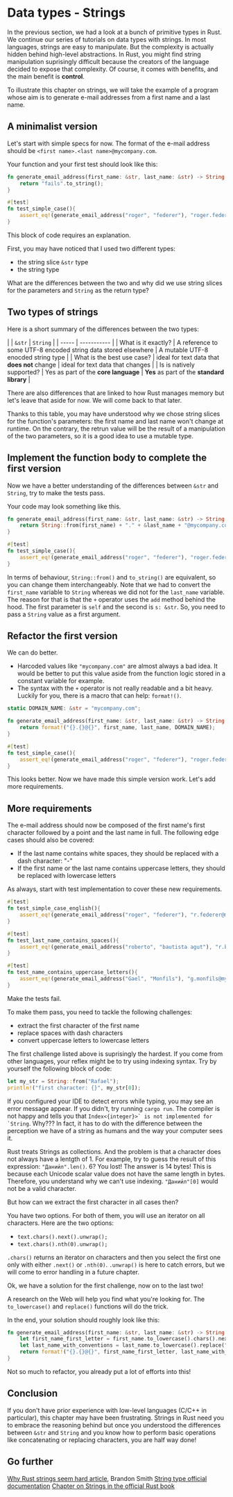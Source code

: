 # Data types - Strings

In the previous section, we had a look at a bunch of primitive types in Rust. We continue our series of tutorials on data types with strings. In most languages, strings are easy to manipulate. But the complexity is actually hidden behind high-level abstractions. In Rust, you might find string manipulation suprisingly difficult because the creators of the language decided to expose that complexity. Of course, it comes with benefits, and the main benefit is **control**.

To illustrate this chapter on strings, we will take the example of a program whose aim is to generate e-mail addresses from a first name and a last name.

## A minimalist version

Let's start with simple specs for now. The format of the e-mail address should be `<first name>.<last name>@mycompany.com`.

Your function and your first test should look like this:

```rust
fn generate_email_address(first_name: &str, last_name: &str) -> String {
    return "fails".to_string();
}

#[test]
fn test_simple_case(){
    assert_eq!(generate_email_address("roger", "federer"), "roger.federer@mycompany.com".to_string())
}
```

This block of code requires an explanation.

First, you may have noticed that I used two different types:

* the string slice `&str` type
* the string type

What are the differences between the two and why did we use string slices for the parameters and `String` as the return type?

## Two types of strings

Here is a short summary of the differences between the two types:

| | `&str` | `String` |
| ----- | ----------- |
| What is it exactly? | A reference to some UTF-8 encoded string data stored elsewhere | A mutable UTF-8 enocded string type |
| What is the best use case? | ideal for text data that **does not** change | ideal for text data that changes |
| Is is natively supported? | Yes as part of the **core language** | **Yes** as part of the **standard library** |

There are also differences that are linked to how Rust manages memory but let's leave that aside for now. We will come back to that later.

Thanks to this table, you may have understood why we chose string slices for the function's parameters: the first name and last name won't change at runtime. On the contrary, the retrun value will be the result of a manipulation of the two parameters, so it is a good idea to use a mutable type.

## Implement the function body to complete the first version

Now we have a better understanding of the differences between `&str` and `String`, try to make the tests pass.

Your code may look something like this.

```rust
fn generate_email_address(first_name: &str, last_name: &str) -> String {
    return String::from(first_name) + "." + &last_name + "@mycompany.com";
}

#[test]
fn test_simple_case(){
    assert_eq!(generate_email_address("roger", "federer"), "roger.federer@mycompany.com".to_string())
}
```

In terms of behaviour, `String::from()` and `to_string()` are equivalent, so you can change them interchangeably. Note that we had to convert the `first_name` variable to `String` whereas we did not for the `last_name` variable. The reason for that is that the `+` operator uses the `add` method behind the hood. The first parameter is `self` and the second is `s: &str`. So, you need to pass a `String` value as a first argument.

## Refactor the first version

We can do better.

* Harcoded values like `"mycompany.com"` are almost always a bad idea. It would be better to put this value aside from the function logic stored in a constant variable for example.
* The syntax with the `+` operator is not really readable and a bit heavy. Luckily for you, there is a macro that can help: `format!()`.

```rust
static DOMAIN_NAME: &str = "mycompany.com";

fn generate_email_address(first_name: &str, last_name: &str) -> String {
    return format!("{}.{}@{}", first_name, last_name, DOMAIN_NAME);
}

#[test]
fn test_simple_case(){
    assert_eq!(generate_email_address("roger", "federer"), "roger.federer@mycompany.com".to_string())
}
```

This looks better. Now we have made this simple version work. Let's add more requirements.

## More requirements

The e-mail address should now be composed of the first name's first character followed by a point and the last name in full. The following edge cases should also be covered:

* If the last name contains white spaces, they should be replaced with a dash character: "-"
* If the first name or the last name contains uppercase letters, they should be replaced with lowercase letters

As always, start with test implementation to cover these new requirements.

```rust
#[test]
fn test_simple_case_english(){
    assert_eq!(generate_email_address("roger", "federer"), "r.federer@mycompany.com".to_string())
}

#[test]
fn test_last_name_contains_spaces(){
    assert_eq!(generate_email_address("roberto", "bautista agut"), "r.bautista-agut@mycompany.com".to_string())
}

#[test]
fn test_name_contains_uppercase_letters(){
    assert_eq!(generate_email_address("Gael", "Monfils"), "g.monfils@mycompany.com".to_string())
}
```

Make the tests fail.

To make them pass, you need to tackle the following challenges:

* extract the first character of the first name
* replace spaces with dash characters
* convert uppercase letters to lowercase letters

The first challenge listed above is suprisingly the hardest. If you come from other languages, your reflex might be to try using indexing syntax. Try by yourself the following block of code:

```rust
let my_str = String::from("Rafael");
println!("first character: {}", my_str[0]);
```

If you configured your IDE to detect errors while typing, you may see an error message appear. If you didn't, try running `cargo run`. The compiler is not happy and tells you that ``Index<{integer}>` is not implemented for `String``. Why??? In fact, it has to do with the difference between the perception we have of a string as humans and the way your computer sees it.

Rust treats Strings as collections. And the problem is that a character does not always have a lentgth of 1. For example, try to guess the result of this expression: `"Дании́л".len()`. 6? You lost! The answer is 14 bytes! This is because each Unicode scalar value does not have the same length in bytes. Therefore, you understand why we can't use indexing. `"Дании́л"[0]` would not be a valid character.

But how can we extract the first character in all cases then?

You have two options. For both of them, you will use an iterator on all characters. Here are the two options:

* `text.chars().next().unwrap();`
* `text.chars().nth(0).unwrap();`

`.chars()` returns an iterator on characters and then you select the first one only with either `.next()` or `.nth(0)`. `.unwrap()` is here to catch errors, but we will come to error handling in a future chapter.

Ok, we have a solution for the first challenge, now on to the last two!

A research on the Web will help you find what you're looking for. The `to_lowercase()` and `replace()` functions will do the trick.

In the end, your solution should roughly look like this:

```rust
fn generate_email_address(first_name: &str, last_name: &str) -> String {
    let first_name_first_letter = first_name.to_lowercase().chars().next().unwrap();
    let last_name_with_conventions = last_name.to_lowercase().replace(" ", "-");
    return format!("{}.{}@{}", first_name_first_letter, last_name_with_conventions, DOMAIN_NAME);
}
```

Not so much to refactor, you already put a lot of efforts into this!

## Conclusion

If you don't have prior experience with low-level languages (C/C++ in particular), this chapter may have been frustrating. Strings in Rust need you to embrace the reasoning behind but once you understood the differences between `&str` and `String` and you know how to perform basic operations like concatenating or replacing characters, you are half way done!

## Go further

[Why Rust strings seem hard article](https://www.brandons.me/blog/why-rust-strings-seem-hard), Brandon Smith
[String type official documentation](https://doc.rust-lang.org/std/string/struct.String.html)
[Chapter on Strings in the official Rust book](https://doc.rust-lang.org/book/ch08-02-strings.html)
